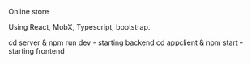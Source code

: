 Online store 

Using React, MobX, Typescript, bootstrap.

cd server & npm run dev - starting backend
cd appclient & npm start - starting frontend
